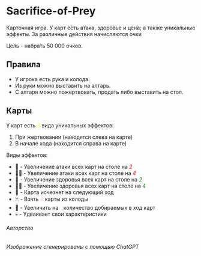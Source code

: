 # Sacrifice-of-Prey

Карточная игра. У карт есть атака, здоровье и цена; а также уникальные эффекты. За различные действия начисляются очки

Цель - набрать 50 000 очков.

## Правила

- У игрока есть рука и колода.
- Из руки можно выставить на алтарь. 
- С алтаря можно пожертвовать, продать либо выставить на стол.

## Карты

У карт есть <span style="color:yellow">_2_</span> вида уникальных эффектов:

1. При жертвовании (находятся слева на карте)
2. В начале хода (находится справа на карте)

Виды эффектов:

- 🐺 - Увеличение атаки всех карт на столе на <span style="color:red">_2_</span>
- 🐺🐺 - Увеличение атаки всех карт на столе на <span style="color:red">_4_</span>
- 🍖 - Увеличение здоровья всех карт на столе на <span style="color:green">_2_</span>
- 🍖🍖 - Увеличение здоровья всех карт на столе на <span style="color:green">_4_</span>
- 🏃 - Карта исчезнет на следующий ход
- 🃏 - Взять <span style="color:pink">_4_</span> карты из колоды
- 🤲 - Увеличить на <span style="color:white">_1_</span> количество добираемых в ход карт
- 💀 - Удваивает свои характеристики

###### Авторство

_Изображение сгенерированы с помощью ChatGPT_